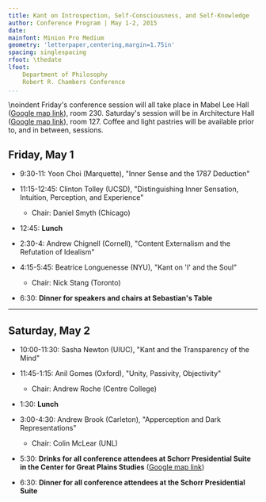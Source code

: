 ```yaml
---
title: Kant on Introspection, Self-Consciousness, and Self-Knowledge
author: Conference Program | May 1-2, 2015
date: 
mainfont: Minion Pro Medium
geometry: 'letterpaper,centering,margin=1.75in'
spacing: singlespacing
rfoot: \thedate
lfoot:  
    Department of Philosophy  
    Robert R. Chambers Conference
...
```


\noindent Friday's conference session will all take place in Mabel Lee Hall
([Google map link][]), room 230. Saturday's session will be in Architecture Hall
([Google map link][]), room 127. Coffee and light pastries will be available
prior to, and in between, sessions.

  [Mabel Lee Hall]: https://www.google.com/maps/place/Mabel+Lee+Hall,+University+of+Nebraska-Lincoln,+University+of+Nebraska+-+Lincoln:+City+Campus,+Lincoln,+NE+68508/@40.8214703,-96.7008246,18z/data=!3m1!4b1!4m2!3m1!1s0x8796bee6d19be2c3:0x96f1e67c4f53b60a

  [Google map link]: https://www.google.com/maps/place/Architecture+Hall/@40.817212,-96.706361,17z/data=!3m1!4b1!4m2!3m1!1s0x8796bf1d892c71b5:0xe5a445fe60e5a8c7?hl=en

## Friday, May 1

- 9:30-11: Yoon Choi (Marquette), "Inner Sense and the 1787 Deduction"
- 11:15-12:45: Clinton Tolley (UCSD), "Distinguishing Inner Sensation, Intuition, Perception, and Experience"
    - Chair: Daniel Smyth (Chicago)

- 12:45: **Lunch** 

- 2:30-4: Andrew Chignell (Cornell), "Content Externalism and the Refutation of Idealism"
- 4:15-5:45: Beatrice Longuenesse (NYU), "Kant on 'I' and the Soul"
    - Chair: Nick Stang (Toronto)

- 6:30: **Dinner for speakers and chairs at Sebastian's Table**

---

## Saturday, May 2

- 10:00-11:30: Sasha Newton (UIUC), "Kant and the Transparency of the Mind"
- 11:45-1:15: Anil Gomes (Oxford), "Unity, Passivity, Objectivity"
    - Chair: Andrew Roche (Centre College)

- 1:30: **Lunch** 

- 3:00-4:30: Andrew Brook (Carleton), "Apperception and Dark Representations"
    - Chair: Colin McLear (UNL)

-   5:30: **Drinks for all conference attendees at Schorr Presidential Suite in
    the Center for Great Plains Studies** ([Google map link][])
-   6:30: **Dinner for all conference attendees at the Schorr Presidential
    Suite**

  [Google map link]: https://www.google.com/maps/place/Great+Plains+Studies+Center/@40.815513,-96.704359,19z/data=!3m1!4b1!4m5!1m2!2m1!1scenter+for+great+plains+studies!3m1!1s0x0000000000000000:0x6691762a48040bd7
  

